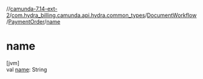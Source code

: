 //[camunda-7.14-ext-2](../../../../index.md)/[com.hydra_billing.camunda.api.hydra.common_types](../../index.md)/[DocumentWorkflow](../index.md)/[PaymentOrder](index.md)/[name](name.md)

# name

[jvm]\
val [name](name.md): String
